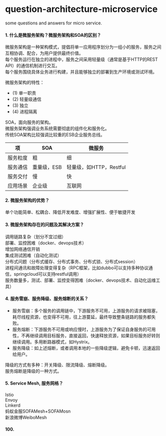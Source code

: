 # question-architecture-microservice
some questions and answers for micro service.

#### 1. 什么是微服务架构？微服务架构和SOA的区别？
微服务架构是一种架构模式，提倡将单一应用程序划分为一组小的服务，服务之间互相协调、配合，为用户提供最终价值。<br>
每个服务运行在独立的进程中，服务之间采用轻量级（通常是基于HTTP的REST API）的通信机制进行交互。<br>
每个服务围绕具体业务进行构建，并且能够独立的部署到生产环境或测试环境。

微服务架构的特性：
- (1) 单一职责
- (2) 轻量级通信
- (3) 独立
- (4) 进程隔离

SOA，面向服务的架构。<br>
微服务架构强调业务系统需要彻底的组件化和服务化。<br>
传统SOA架构比较强调比较重的ESB企业服务总线。

项 | SOA | 微服务
-|-|-
服务粒度 | 粗 | 细
服务通信 | 重量级，ESB | 轻量级，如HTTP，Restful
服务交付 | 慢 | 快
应用场景 | 企业级 | 互联网

#### 2. 微服务架构的优势？
单个功能简单、松耦合、降低开发难度、增强扩展性、便于敏捷开发

#### 3. 微服务架构存在的问题及其解决方案？
调用链路复杂（划分不宜过细）<br>
部署、监控困难（docker、devops技术）<br>
增加网络通信开销<br>
集成测试困难（自动化测试）<br>
分布式问题（分布式缓存、分布式事务、分布式锁、分布式session）<br>
进程间通讯和故障处理变得复杂（RPC框架，比如dubbo可以支持多种协议通信，springcloud可以支持restful调用）<br>
服务数量多，测试、部署、监控变得困难（docker、devops技术、自动化运维工具）<br>

#### 4. 服务雪崩、服务降级、服务熔断的关系？
- 服务雪崩：多个服务的调用链中，下游服务不可用，上游服务的请求被阻塞，耗尽线程资源，也变得不可用，往上游蔓延，最终导致整条链路的服务都失败。<br>
- 服务熔断：下游服务不可用或响应慢时，上游服务为了保证自身服务的可用性，不再继续调用目标服务，直接返回，快速释放资源，如果目标服务好转则继续调用。多用断路器模式，如Hystrix。<br>
- 服务降级：如上述熔断，或者调用本地的一些降级逻辑，避免卡顿，迅速返回给用户。<br>

降级的方式有多种：开关降级、限流降级、熔断降级。<br>
服务熔断是降级的一种方式。

#### 5. Service Mesh, 服务网格？
Istio<br>
Envoy<br>
Linkerd<br>
蚂蚁金服SOFAMesh+SOFAMosn<br>
新浪微博WeiboMesh









#### 100.
